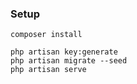 ### Setup

```
composer install

php artisan key:generate
php artisan migrate --seed
php artisan serve
```
